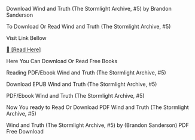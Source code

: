 Download Wind and Truth (The Stormlight Archive, #5) by Brandon Sanderson

To Download Or Read Wind and Truth (The Stormlight Archive, #5)

Visit Link Bellow

[📖 [Read Here]](https://mobionlines.web.app/yellowish/203578847-wind-and-truth)

Here You Can Download Or Read Free Books

Reading PDF/Ebook Wind and Truth (The Stormlight Archive, #5)

Download EPUB Wind and Truth (The Stormlight Archive, #5)

PDF/Ebook Wind and Truth (The Stormlight Archive, #5)

Now You ready to Read Or Download PDF Wind and Truth (The Stormlight Archive, #5)

Wind and Truth (The Stormlight Archive, #5) by (Brandon Sanderson) PDF Free Download
